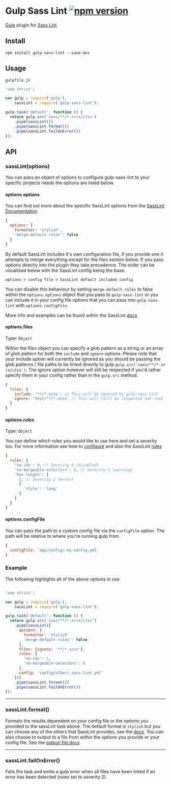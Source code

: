 # Gulp Sass Lint [![npm version](https://badge.fury.io/js/gulp-sass-lint.svg)](http://badge.fury.io/js/gulp-sass-lint)

[Gulp](http://gulpjs.com/) plugin for [Sass Lint](https://github.com/sasstools/sass-lint).

## Install

```
npm install gulp-sass-lint --save-dev
```

## Usage

`gulpfile.js`

```javascript
'use strict';

var gulp = require('gulp'),
    sassLint = require('gulp-sass-lint');

gulp.task('default', function () {
  return gulp.src('sass/**/*.s+(a|c)ss')
    .pipe(sassLint())
    .pipe(sassLint.format())
    .pipe(sassLint.failOnError())
});
```

## API

### sassLint(options)

You can pass an object of options to configure gulp-sass-lint to your specific projects needs the options are listed below.

#### options.options

You can find out more about the specific SassLint options from the [SassLint Documentation](https://github.com/sasstools/sass-lint/tree/develop/docs/options)

```javascript
{
  options: {
    formatter: 'stylish',
    'merge-default-rules': false
  }
}
```

By default SassLint includes it's own configuration file, if you provide one it attempts to merge everything except for the files section below. If you pass options directly into the plugin they take precedence. The order can be visualised below with the SassLint config being the base.

`options > config file > SassLint default included config`

You can disable this behaviour by setting `merge-default-rules` to false within the `options.options` object that you pass to `gulp-sass-lint` or you can include it in your config file options that you can pass into `gulp-sass-lint` with `options.configFile`.

More info and examples can be found within the SassLint [docs](https://github.com/sasstools/sass-lint/blob/master/docs/options/merge-default-rules.md)

#### options.files


Type: `Object`

Within the files object you can specify a glob pattern as a string or an array of glob pattern for both the `include` and `ignore` options. Please note that your include option will currently be ignored as you should be passing the glob patterns / file paths to be linted directly to gulp `gulp.src('sass/**/*.s+(a|c)ss')`. The ignore option however will still be respected if you'd rather specify them in your config rather than in the `gulp.src` method.

```javascript
{
  files: {
    include: '**/*.scss', // This will be ignored by gulp-sass-lint
    ignore: 'test/**/*.scss' // This will still be respected and read
  }
}
```

#### options.rules

Type: `Object`

You can define which rules you would like to use here and set a severity too. For more information see how to [configure](https://github.com/sasstools/sass-lint/tree/master#rules) and also the SassLint [rules](https://github.com/sasstools/sass-lint/tree/master/docs/rules)

```javascript
{
  rules: {
    'no-ids': 0, // Severity 0 (disabled)
    'no-mergeable-selectors': 1, // Severity 1 (warning)
    'hex-length': [
      2, // Severity 2 (error)
      {
        'style': 'long'
      }
    ]
  }
}
```

#### options.configFile

You can pass the path to a custom config file via the `configFile` option. The path will be relative to where you're running gulp from.

```javascript
{
  configFile: 'app/config/.my-config.yml'
}
```

### Example

The following highlights all of the above options in use

```javascript

'use strict';

var gulp = require('gulp'),
    sassLint = require('gulp-sass-lint');

gulp.task('default', function () {
  return gulp.src('sass/**/*.s+(a|c)ss')
    .pipe(sassLint({
      options: {
        formatter: 'stylish'
        'merge-default-rules': false
      },
      files: {ignore: '**/*.scss'},
      rules: {
        'no-ids': 1,
        'no-mergeable-selectors': 0
      },
      config: 'config/other/.sass-lint.yml'
    }))
    .pipe(sassLint.format())
    .pipe(sassLint.failOnError())
});

```
---

### sassLint.format()

Formats the results dependent on your config file or the options you provided to the sassLint task above. The default format is `stylish` but you can choose any of the others that SassLint provides, see the [docs](https://github.com/sasstools/sass-lint/blob/master/docs/options/formatter.md). You can also choose to output to a file from within the options you provide or your config file. See the [output-file docs](https://github.com/sasstools/sass-lint/blob/master/docs/options/output-file.md)

---

### sassLint.failOnError()

Fails the task and emits a gulp error when all files have been linted if an error has been detected (rules set to severity 2).
